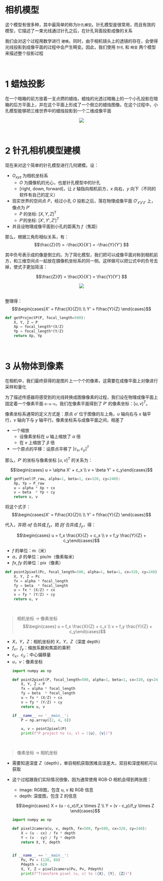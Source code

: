 &emsp;
# 相机模型

这个模型有很多种，其中最简单的称为`针孔模型`。针孔模型是很常用，而且有效的模型，它描述了一束光线通过针孔之后，在针孔背面投影成像的关系

我们会对这个过程用数学进行 `建模`。同时，由于相机镜头上的透镜的存在，会使得光线投影到成像平面的过程中会产生畸变。因此，我们使用 `针孔` 和 `畸变` 两个模型来描述整个投影过程

&emsp;
# 1 蜡烛投影
在一个暗箱的前方放着一支点燃的蜡烛，蜡烛的光透过暗箱上的一个小孔投影在暗箱的后方平面上，并在这个平面上形成了一个倒立的蜡烛图像。在这个过程中，小孔模型能够把三维世界中的蜡烛投影到一个二维成像平面

<div align="center">
    <image src="./imgs/cameraModel.png" width >
</div>


&emsp;
# 2 针孔相机模型建模
现在来对这个简单的针孔模型进行几何建模。设：
- $O_{xyz}$ 为相机坐标系
  - $O$ 为摄像机的光心，也是针孔模型中的针孔
  - [right, down, forward]，让 $z$ 轴指向相机前方，$x$ 向右，$y$ 向下（不同的软件有自己的定义）
- 现实世界的空间点 $P$，经过小孔 $O$ 投影之后，落在物理成像平面 $O'_{x'y'z'}$ 上，像点为 $P'$
  - $P$ 的坐标: $[X, Y, Z]^T$
  - $P'$的坐标: $[X', Y', Z']^T$
- 并且设物理成像平面到小孔的距离为 $f$（焦距）


那么，根据三角形相似关系，有：
$$\frac{Z}{f} = -\frac{X}{X'} = -\frac{Y}{Y'} $$

其中负号表示成的像是倒立的。为了简化模型，我们把可以成像平面对称到相机前方，和三维空间点一起放在摄像机坐标系的同一侧。这样做可以把公式中的负号去掉，使式子更加简洁：

$$\frac{Z}{f} = \frac{X}{X'} = \frac{Y}{Y'} $$

<div align="center">
    <image src="./imgs/cameraModel.png" width >
</div>
&emsp;

整理得：
$$\begin{cases}X' = f\frac{X}{Z}\\ 
\\ Y' = f\frac{Y}{Z} \end{cases}$$

```py
def getProjectP(P, focal_length=500):
    X, Y, Z = P
    Xp = focal_length*(X/Z)
    Yp = focal_length*(Y/Z)
    return Xp, Yp
```


&emsp;
# 3 从物体到像素
在相机中，我们最终获得的是图片上一个个的像素，这需要在成像平面上对像进行采样和量化

为了描述传感器将感受到的光线转换成图像像素的过程，我们设在物理成像平面上固定着一个像素平面 `o-u-v`。我们在像素平面得到了 $P'$ 的像素坐标：$[u, v]^T$。

像素坐标系通常的定义方式是：原点 $o'$ 位于图像的左上角，$u$ 轴向右与 $x$ 轴平行，$v$ 轴向下与 $y$ 轴平行。像素坐标系与成像平面之间，相差了
- 一个缩放
    - 设像素坐标在 $u$ 轴上缩放了 $α$ 倍
    - 在 $v$ 上缩放了 $β$ 倍
- 一个原点的平移：设原点平移了 $[c_x, c_y]^T$

那么，$P'$ 的坐标与像素坐标 $[u, v]^T$ 的关系为：

$$\begin{cases} u = \alpha X' + c_x \\
v = \beta Y' + c_y\end{cases}$$

```py
def getPixel(P_raw, alpha=1, beta=1, cx=320, cy=240):
    Xp, Yp = P_raw
    u = alpha * Xp + cx
    v = beta  * Yp + cy
    return u, v
```

将这个式子：
$$\begin{cases}X' = f\frac{X}{Z}\\ 
\\ Y' = f\frac{Y}{Z} \end{cases}$$

代入，并把 $\alpha f$ 合并成 $f_x$，把 $\beta f$ 合并成 $f_y$，得：

$$\begin{cases} u = f_x \frac{X}{Z} + c_x \\
v = f_y \frac{Y}{Z}  + c_y\end{cases}$$

- $f$ 的单位：m（米）
- $α， β$ 的单位：pix/m（像素每米）
- $fx, fy$ 的单位：pix（像素）

```py
def point2pixel(Pc, focal_length=500, alpha=1, beta=1, cx=320, cy=240):
    X, Y, Z = Pc
    fx = alpha * focal_length
    fy = beta  * focal_length
    u = fx * (X/Z) + cx
    v = fy * (Y/Z) + cy
    return u, v
```

&emsp;
>相机坐标 -> 像素坐标
$$\begin{cases} u = f_x \frac{X}{Z} + c_x \\
v = f_y \frac{Y}{Z}  + c_y\end{cases}$$
- $X，Y，Z$：相机坐标的 $X，Y，Z$（深度 depth）
- $f_x，f_y$：缩放系数和焦距的乘积
- $c_x，c_y$：中心偏移量
- $u，v$：像素坐标
  ```py
  import numpy as np

  def point2pixel(P, focal_length=500, alpha=1, beta=1, cx=320, cy=240):
      X, Y, Z = P
      fx = alpha * focal_length
      fy = beta  * focal_length
      u = fx * (X/Z) + cx
      v = fy * (Y/Z) + cy
      return u, v

  if __name__ == '__main__':
      P = np.array([2, 4, 6])

      u, v = point2pixel(P)
      print(f"P project to (u, v) = ({u}, {v})")
  ```

&emsp;
>像素坐标 -> 相机坐标
- 需要知道深度 $Z$（depth），单目相机获取困难且误差大，双目和深度相机可以获取
- 这个过程跟我们实际情况很像，因为通常使用 RGB-D 相机会得到两张图：
  - image: RGB图，包含 u, v 和 RGB 信息
  - depth: 深度图，包含 Z 的信息

  $$\begin{cases} X = (u - c_x)/f_x \times Z  \\
  Y = (v - c_y)/f_y \times Z \end{cases}$$
  ```py
  import numpy as np

  def pixel2camera(u, v, depth, fx=500, fy=500, cx=320, cy=240):
      X = (u - cx) / fx * depth
      Y = (v - cy) / fy * depth
      return X, Y, depth
      

  if __name__ == '__main__':
      Pu, Pv = (128, 88)
      Pdepth = 620
      X, Y, Z = pixel2camera(Pu, Pv, Pdepth)
      print(f"Transform pixel (u, v) to ({X}, {Y}, {Z})")
  ```